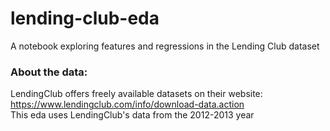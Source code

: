 # lending-club-eda
A notebook exploring features and regressions in the Lending Club dataset

### About the data:
LendingClub offers freely available datasets on their website: https://www.lendingclub.com/info/download-data.action  
This eda uses LendingClub's data from the 2012-2013 year
